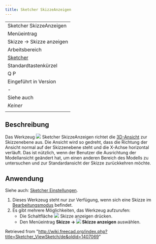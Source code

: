 ```yaml
---
title: Sketcher SkizzeAnzeigen
---
```


|                                                            |
| ---------------------------------------------------------- |
| Sketcher SkizzeAnzeigen                                    |
| Menüeintrag                                                |
| Skizze → Skizze anzeigen                                   |
| Arbeitsbereich                                             |
| [Sketcher](/Sketcher_Workbench/de "Sketcher Workbench/de") |
| Standardtastenkürzel                                       |
| Q P                                                        |
| Eingeführt in Version                                      |
| -                                                          |
| Siehe auch                                                 |
| _Keiner_                                                   |
|                                                            |

## Beschreibung

Das Werkzeug ![](/images/Sketcher_ViewSketch.svg) Sketcher SkizzeAnzeigen richtet die [3D-Ansicht](/3D_view/de "3D view/de") zur Skizzenebene aus. Die Ansicht wird so gedreht, dass die Richtung der Ansicht normal auf der Skizzenebene steht und die X-Achse horizontal verläuft. Das ist nützlich, wenn der Benutzer die Ausrichtung der Modellansicht geändert hat, um einen anderen Bereich des Modells zu untersuchen und zur Standardansicht der Skizze zurückkehren möchte.

## Anwendung

Siehe auch: [Sketcher Einstellungen](/Sketcher_Preferences/de#Anzeige "Sketcher Preferences/de").

1. Dieses Werkzeug steht nur zur Verfügung, wenn sich eine Skizze im [Bearbeitungsmodus](/Sketcher_EditSketch/de "Sketcher EditSketch/de") befindet.
2. Es gibt mehrere Möglichkeiten, das Werkzeug aufzurufen:
   - Die Schaltfläche ![](/images/Sketcher_ViewSketch.svg) Skizze anzeigen drücken.
   - Den Menüeintrag **Skizze → ![](/images/Sketcher_ViewSketch.svg) Skizze anzeigen** auswählen.

Retrieved from "<http://wiki.freecad.org/index.php?title=Sketcher_ViewSketch/de&oldid=1407069>"
